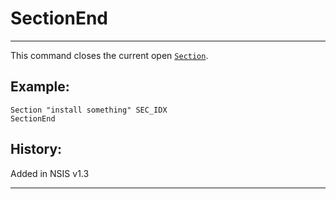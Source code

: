 # SectionEnd

---

This command closes the current open [`Section`][1].

## Example:

	Section "install something" SEC_IDX
	SectionEnd

## History:

Added in NSIS v1.3

---

[1]: Section.md